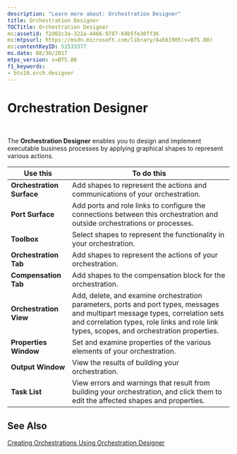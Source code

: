```yaml
---
description: "Learn more about: Orchestration Designer"
title: Orchestration Designer
TOCTitle: Orchestration Designer
ms:assetid: f2d02c3a-321a-4466-9787-69b5fe30ff36
ms:mtpsurl: https://msdn.microsoft.com/library/Aa561905(v=BTS.80)
ms:contentKeyID: 51533377
ms.date: 08/30/2017
mtps_version: v=BTS.80
f1_keywords:
- bts10.orch.designer
---
```


# Orchestration Designer

 

The **Orchestration Designer** enables you to design and implement executable business processes by applying graphical shapes to represent various actions.

<table>
<thead>
<tr class="header">
<th>Use this</th>
<th>To do this</th>
</tr>
</thead>
<tbody>
<tr class="odd">
<td><strong>Orchestration Surface</strong></td>
<td>Add shapes to represent the actions and communications of your orchestration.</td>
</tr>
<tr class="even">
<td><strong>Port Surface</strong></td>
<td>Add ports and role links to configure the connections between this orchestration and outside orchestrations or processes.</td>
</tr>
<tr class="odd">
<td><strong>Toolbox</strong></td>
<td>Select shapes to represent the functionality in your orchestration.</td>
</tr>
<tr class="even">
<td><strong>Orchestration Tab</strong></td>
<td>Add shapes to represent the actions of your orchestration.</td>
</tr>
<tr class="odd">
<td><strong>Compensation Tab</strong></td>
<td>Add shapes to the compensation block for the orchestration.</td>
</tr>
<tr class="even">
<td><strong>Orchestration View</strong></td>
<td>Add, delete, and examine orchestration parameters, ports and port types, messages and multipart message types, correlation sets and correlation types, role links and role link types, scopes, and orchestration properties.</td>
</tr>
<tr class="odd">
<td><strong>Properties Window</strong></td>
<td>Set and examine properties of the various elements of your orchestration.</td>
</tr>
<tr class="even">
<td><strong>Output Window</strong></td>
<td>View the results of building your orchestration.</td>
</tr>
<tr class="odd">
<td><strong>Task List</strong></td>
<td>View errors and warnings that result from building your orchestration, and click them to edit the affected shapes and properties.</td>
</tr>
</tbody>
</table>


## See Also

[Creating Orchestrations Using Orchestration Designer](https://msdn.microsoft.com/library/aa560470\(v=bts.80\))

